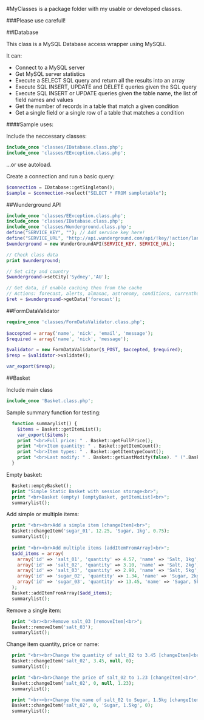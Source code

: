 #MyClasses is a package folder with my usable or developed classes.

###Please use carefull!

##IDatabase

This class is a MySQL Database access wrapper using MySQLi.

It can:
- Connect to a MySQL server
- Get MySQL server statistics
- Execute a SELECT SQL query and return all the results into an array
- Execute SQL INSERT, UPDATE and DELETE queries given the SQL query
- Execute SQL INSERT or UPDATE queries given the table name, the list of field names and values
- Get the number of records in a table that match a given condition
- Get a single field or a single row of a table that matches a condition

####Sample uses:

Include the neccessary classes:
```php
include_once 'classes/IDatabase.class.php';
include_once 'classes/EException.class.php';
```

...or use autoload.

Create a connection and run a basic query:
```php
$connection = IDatabase::getSingleton();
$sample = $connection->select("SELECT * FROM sampletable");
```

##Wunderground API

```php
include_once 'classes/EException.class.php';
include_once 'classes/IDatabase.class.php';
include_once 'classes/Wunderground.class.php';
define("SERVICE_KEY", ""); // Add service key here! 
define("SERVICE_URL", "http://api.wunderground.com/api/!key/!action/lang:!lang/q/");
$wunderground = new WunderGroundAPI(SERVICE_KEY, SERVICE_URL);

// Check class data 
print $wunderground;

// Set city and country 
$wunderground->setCity('Sydney','AU'); 

// Get data, if enable caching then from the cache 
// Actions: forecast, alerts, almanac, astronomy, conditions, currenthurricane, forecast10day, geolookup, hourly, hourly10day, rawtide, satellite, tide, webcams, yesterday
$ret = $wunderground->getData('forecast'); 
```


##FormDataValidator

```php
require_once 'classes/FormDataValidator.class.php';
 
$accepted = array('name', 'nick', 'email', 'message'); 
$required = array('name', 'nick', 'message'); 

$validator = new FormDataValidator($_POST, $accepted, $required); 
$resp = $validator->validate(); 

var_export($resp); 
```

##Basket

Include main class
```php
include_once 'Basket.class.php';
 ```

Sample summary function for testing:
```php 
  function summarylist() { 
    $items = Basket::getItemList(); 
    var_export($items); 
    print "<br>Full price: " . Basket::getFullPrice(); 
    print "<br>Item quantity: " . Basket::getItemCount(); 
    print "<br>Item types: " . Basket::getItemtypeCount(); 
    print "<br>Last modify: " . Basket::getLastModify(false). " (".Basket::getLastModify().")"; 
  } 
```

Empty basket:
```php
  Basket::emptyBasket(); 
  print "Simple Static Basket with session storage<br>"; 
  print "<br>Basket (empty) [emptyBasket, getItemList]<br>"; 
  summarylist(); 
```

Add simple or multiple items:
```php  
  print "<br><br>Add a simple item [changeItem]<br>"; 
  Basket::changeItem('sugar_01', 12.25, 'Sugar, 1kg', 0.75); 
  summarylist();
   
  print "<br><br>Add multiple items [addItemFromArray]<br>"; 
  $add_items = array( 
    array('id' => 'salt_01', 'quantity' => 4.57, 'name' => 'Salt, 1kg', 'price' => 0.65), 
    array('id' => 'salt_02', 'quantity' => 3.10, 'name' => 'Salt, 2kg', 'price' => 1.15), 
    array('id' => 'salt_03', 'quantity' => 2.90, 'name' => 'Salt, 5kg', 'price' => 2.55), 
    array('id' => 'sugar_02', 'quantity' => 1.34, 'name' => 'Sugar, 2kg', 'price' => 1.40), 
    array('id' => 'sugar_03', 'quantity' => 13.45, 'name' => 'Sugar, 5kg', 'price' => 3.59), 
  ); 
  Basket::addItemFromArray($add_items); 
  summarylist(); 
```

Remove a single item:
```php
  print "<br><br>Remove salt_03 [removeItem]<br>"; 
  Basket::removeItem('salt_03'); 
  summarylist(); 
```

Change item quantity, price or name:
```php
  print "<br><br>Change the quantity of salt_02 to 3.45 [changeItem]<br>"; 
  Basket::changeItem('salt_02', 3.45, null, 0); 
  summarylist(); 
```

```php
  print "<br><br>Change the price of salt_02 to 1.23 [changeItem]<br>"; 
  Basket::changeItem('salt_02', 0, null, 1.23); 
  summarylist(); 
```

```php
  print "<br><br>Change the name of salt_02 to Sugar, 1.5kg [changeItem]<br>"; 
  Basket::changeItem('salt_02', 0, 'Sugar, 1.5kg', 0); 
  summarylist(); 
```